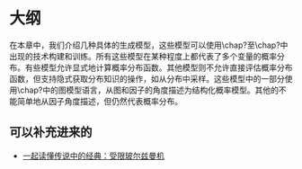 

# 大纲

在本章中，我们介绍几种具体的生成模型，这些模型可以使用\chap?至\chap?中出现的技术构建和训练。所有这些模型在某种程度上都代表了多个变量的概率分布。有些模型允许显式地计算概率分布函数。其他模型则不允许直接评估概率分布函数，但支持隐式获取分布知识的操作，如从分布中采样。这些模型中的一部分使用\chap?中的图模型语言，从图和因子的角度描述为结构化概率模型。其他的不能简单地从因子角度描述，但仍然代表概率分布。


## 可以补充进来的

- [一起读懂传说中的经典：受限玻尔兹曼机](https://zhuanlan.zhihu.com/p/36529237)
